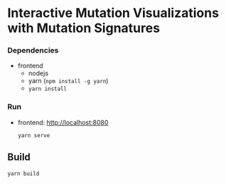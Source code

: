 # Interactive Mutation Visualizations with Mutation Signatures

### Dependencies
- frontend
  - nodejs
  - yarn (`npm install -g yarn`)
  - `yarn install`

### Run
- frontend: [http://localhost:8080](http://localhost:8080)
  ```
  yarn serve
  ```

## Build
```
yarn build
```
